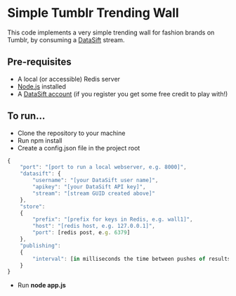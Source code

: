 # Simple Tumblr Trending Wall

This code implements a very simple trending wall for fashion brands on Tumblr, by consuming a [DataSift](http://datasift.com) stream. 

## Pre-requisites

* A local (or accessible) Redis server
* [Node.js](http://nodejs.org/) installed
* A [DataSift account](http://datasift.com/auth/register) (if you register you get some free credit to play with!)

## To run...

* Clone the repository to your machine
* Run npm install
* Create a config.json file in the project root

```javascript
{
    "port": "[port to run a local webserver, e.g. 8000]",
    "datasift": {
        "username": "[your DataSift user name]",
        "apikey": "[your DataSift API key]",
        "stream": "[stream GUID created above]"
    },
    "store":
    {
        "prefix": "[prefix for keys in Redis, e.g. wall1]",
        "host": "[redis host, e.g. 127.0.0.1]",
        "port": [redis post, e.g. 6379]
    },
    "publishing":
    {
        "interval": [in milliseconds the time between pushes of results to the front-end, e.g. 5000]
    }
}
```

* Run **node app.js**